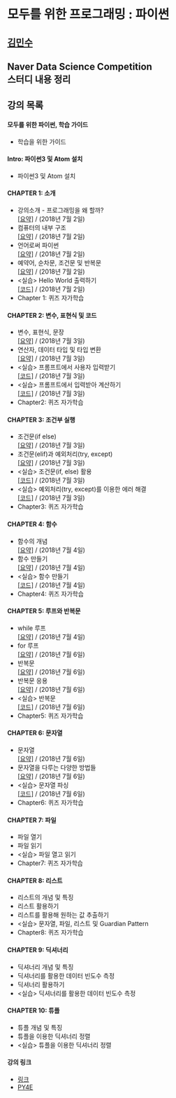 모두를 위한 프로그래밍 : 파이썬
===============================
[김민수](https://github.com/alstn2468)
-------------------------------


## Naver Data Science Competition<br/>스터디 내용 정리<br/>


## 강의 목록

#### 모두를 위한 파이썬, 학습 가이드
- 학습을 위한 가이드


#### Intro: 파이썬3 및 Atom 설치
- 파이썬3 및 Atom 설치


#### CHAPTER 1: 소개
- 강의소개 - 프로그래밍을 왜 할까?<br/>
[[요약]](https://github.com/alstn2468/Programming_For_Everyone_Python/blob/master/Chapter.1/1.md)
 / (2018년 7월 2일)
- 컴퓨터의 내부 구조<br/>
[[요약]](https://github.com/alstn2468/Programming_For_Everyone_Python/blob/master/Chapter.1/2.md)
 / (2018년 7월 2일)
- 언어로써 파이썬<br/>
[[요약]](https://github.com/alstn2468/Programming_For_Everyone_Python/blob/master/Chapter.1/3.md)
 / (2018년 7월 2일)
- 예약어, 순차문, 조건문 및 반복문<br/>
[[요약]](https://github.com/alstn2468/Programming_For_Everyone_Python/blob/master/Chapter.1/4.md)
 / (2018년 7월 2일)
- <실습> Hello World 출력하기<br/>
[[코드]](https://github.com/alstn2468/Programming_For_Everyone_Python/blob/master/Chapter.1/Practice_1.py)
 / (2018년 7월 2일)
- Chapter 1: 퀴즈 자가학습


#### CHAPTER 2: 변수, 표현식 및 코드
- 변수, 표현식, 문장<br/>
[[요약]](https://github.com/alstn2468/Programming_For_Everyone_Python/blob/master/Chapter.2/1.md)
 / (2018년 7월 3일)
- 연산자, 데이터 타입 및 타입 변환<br/>
[[요약]](https://github.com/alstn2468/Programming_For_Everyone_Python/blob/master/Chapter.2/2.md)
 / (2018년 7월 3일)
- <실습> 프롬프트에서 사용자 입력받기<br/>
[[코드]](https://github.com/alstn2468/Programming_For_Everyone_Python/blob/master/Chapter.2/Practice_1.py)
 / (2018년 7월 3일)
- <실습> 프롬프트에서 입력받아 계산하기<br/>
[[코드]](https://github.com/alstn2468/Programming_For_Everyone_Python/blob/master/Chapter.2/Practice_2.py)
 / (2018년 7월 3일)
- Chapter2: 퀴즈 자가학습


#### CHAPTER 3: 조건부 실행
- 조건문(if else)<br/>
[[요약]](https://github.com/alstn2468/Programming_For_Everyone_Python/blob/master/Chapter.3/1.md)
 / (2018년 7월 3일)
- 조건문(elif)과 예외처리(try, except)<br/>
[[요약]](https://github.com/alstn2468/Programming_For_Everyone_Python/blob/master/Chapter.3/2.md)
 / (2018년 7월 3일)
- <실습> 조건문(if, else) 활용<br/>
[[코드]](https://github.com/alstn2468/Programming_For_Everyone_Python/blob/master/Chapter.3/Practice_1.py)
 / (2018년 7월 3일)
- <실습> 예외처리(try, except)를 이용한 에러 해결<br/>
[[코드]](https://github.com/alstn2468/Programming_For_Everyone_Python/blob/master/Chapter.3/Practice_2.py)
 / (2018년 7월 3일)
- Chapter3: 퀴즈 자가학습


#### CHAPTER 4: 함수
- 함수의 개념<br/>
[[요약]](https://github.com/alstn2468/Programming_For_Everyone_Python/blob/master/Chapter.4/1.md)
 / (2018년 7월 4일)
- 함수 만들기<br/>
[[요약]](https://github.com/alstn2468/Programming_For_Everyone_Python/blob/master/Chapter.4/2.md)
 / (2018년 7월 4일)
- <실습> 함수 만들기<br/>
[[코드]](https://github.com/alstn2468/Programming_For_Everyone_Python/blob/master/Chapter.4/Practice_1.py)
 / (2018년 7월 4일)
- Chapter4: 퀴즈 자가학습


#### CHAPTER 5: 루프와 반복문
- while 루프<br/>
[[요약]](https://github.com/alstn2468/Programming_For_Everyone_Python/blob/master/Chapter.5/1.md)
 / (2018년 7월 4일)
- for 루프<br/>
[[요약]](https://github.com/alstn2468/Programming_For_Everyone_Python/blob/master/Chapter.5/2.md)
 / (2018년 7월 6일)
- 반복문<br/>
[[요약]](https://github.com/alstn2468/Programming_For_Everyone_Python/blob/master/Chapter.5/3.md)
 / (2018년 7월 6일)
- 반복문 응용<br/>
[[요약]](https://github.com/alstn2468/Programming_For_Everyone_Python/blob/master/Chapter.5/4.md)
 / (2018년 7월 6일)
- <실습> 반복문<br/>
[[코드]](https://github.com/alstn2468/Programming_For_Everyone_Python/blob/master/Chapter.5/Practice_1.py)
 / (2018년 7월 6일)
- Chapter5: 퀴즈 자가학습


#### CHAPTER 6: 문자열
- 문자열<br/>
[[요약]](https://github.com/alstn2468/Programming_For_Everyone_Python/blob/master/Chapter.6/1.md)
 / (2018년 7월 6일)
- 문자열을 다루는 다양한 방법들<br/>
[[요약]](https://github.com/alstn2468/Programming_For_Everyone_Python/blob/master/Chapter.6/2.md)
 / (2018년 7월 6일)
- <실습> 문자열 파싱<br/>
[[코드]](https://github.com/alstn2468/Programming_For_Everyone_Python/blob/master/Chapter.6/Practice_1.py)
 / (2018년 7월 6일)
- Chapter6: 퀴즈 자가학습


#### CHAPTER 7: 파일
- 파일 열기
- 파일 읽기
- <실습> 파일 열고 읽기
- Chapter7: 퀴즈 자가학습


#### CHAPTER 8: 리스트
- 리스트의 개념 및 특징
- 리스트 활용하기
- 리스트를 활용해 원하는 값 추출하기
- <실습> 문자열, 파일, 리스트 및 Guardian Pattern
- Chapter8: 퀴즈 자가학습


#### CHAPTER 9: 딕셔너리
- 딕셔너리 개념 및 특징
- 딕셔너리를 활용한 데이터 빈도수 측정
- 딕셔너리 활용하기
- <실습> 딕셔너리를 활용한 데이터 빈도수 측정


#### CHAPTER 10: 튜플
- 튜플 개념 및 특징
- 튜플을 이용한 딕셔너리 정렬
- <실습> 튜플을 이용한 딕셔너리 정렬


#### 강의 링크
- [링크](https://www.edwith.org/pythonforeverybody/joinLectures/12597)
- [PY4E](https://www.py4e.com/)
